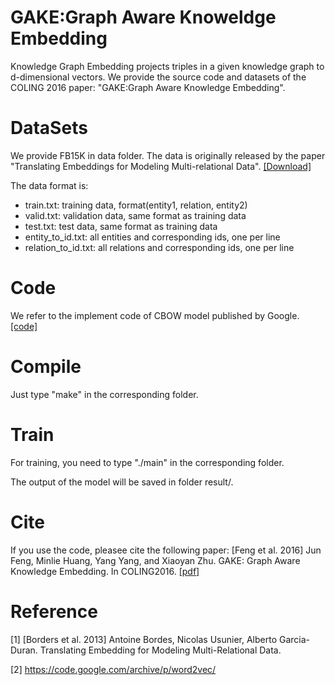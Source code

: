 GAKE:Graph Aware Knoweldge Embedding
==========
Knowledge Graph Embedding projects triples in a given knowledge graph to d-dimensional vectors. We provide the source code and datasets of the COLING 2016 paper: "GAKE:Graph Aware Knowledge Embedding".


DataSets
=========
We provide FB15K in data folder. The data is originally released by the paper "Translating Embeddings for Modeling Multi-relational Data". [[Download]](https://everest.hds.utc.fr/doku.php?id=en:transe)

The data format is:
+ train.txt: training data, format(entity1, relation, entity2)
+ valid.txt: validation data, same format as training data
+ test.txt: test data, same format as training data
+ entity_to_id.txt: all entities and corresponding ids, one per line
+ relation_to_id.txt: all relations and corresponding ids, one per line

Code
=========
We refer to the implement code of CBOW model published by Google.[[code]](https://code.google.com/archive/p/word2vec/)

Compile
=========
Just type "make" in the corresponding folder.

Train
========
For training, you need to type "./main" in the corresponding folder.

The output of the model will be saved in folder result/.

Cite
=========
If you use the code, pleasee cite the following paper:
[Feng et al. 2016] Jun Feng, Minlie Huang, Yang Yang, and Xiaoyan Zhu. GAKE: Graph Aware Knowledge Embedding. In COLING2016. [[pdf]](https://aclweb.org/anthology/C/C16/C16-1062.pdf)

Reference
=========
[1] [Borders et al. 2013] Antoine Bordes, Nicolas Usunier, Alberto Garcia-Duran. Translating Embedding for Modeling Multi-Relational Data.

[2] https://code.google.com/archive/p/word2vec/
